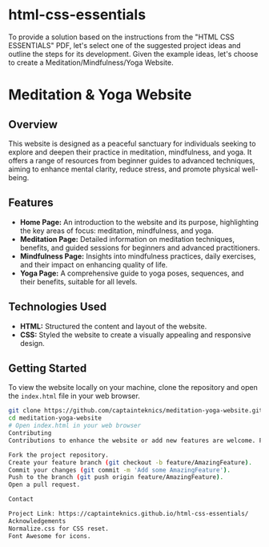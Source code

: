 # html-css-essentials
 To provide a solution based on the instructions from the "HTML CSS ESSENTIALS" PDF, let's select one of the suggested project ideas and outline the steps for its development. Given the example ideas, let's choose to create a Meditation/Mindfulness/Yoga Website. 


 # Meditation & Yoga Website

## Overview
This website is designed as a peaceful sanctuary for individuals seeking to explore and deepen their practice in meditation, mindfulness, and yoga. It offers a range of resources from beginner guides to advanced techniques, aiming to enhance mental clarity, reduce stress, and promote physical well-being.

## Features
- **Home Page:** An introduction to the website and its purpose, highlighting the key areas of focus: meditation, mindfulness, and yoga.
- **Meditation Page:** Detailed information on meditation techniques, benefits, and guided sessions for beginners and advanced practitioners.
- **Mindfulness Page:** Insights into mindfulness practices, daily exercises, and their impact on enhancing quality of life.
- **Yoga Page:** A comprehensive guide to yoga poses, sequences, and their benefits, suitable for all levels.

## Technologies Used
- **HTML:** Structured the content and layout of the website.
- **CSS:** Styled the website to create a visually appealing and responsive design.

## Getting Started
To view the website locally on your machine, clone the repository and open the `index.html` file in your web browser.

```bash
git clone https://github.com/captainteknics/meditation-yoga-website.git
cd meditation-yoga-website
# Open index.html in your web browser
Contributing
Contributions to enhance the website or add new features are welcome. Please follow these steps to contribute:

Fork the project repository.
Create your feature branch (git checkout -b feature/AmazingFeature).
Commit your changes (git commit -m 'Add some AmazingFeature').
Push to the branch (git push origin feature/AmazingFeature).
Open a pull request.

Contact

Project Link: https://captainteknics.github.io/html-css-essentials/
Acknowledgements
Normalize.css for CSS reset.
Font Awesome for icons.
